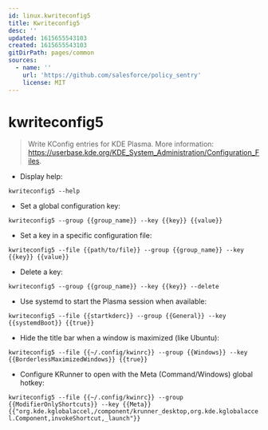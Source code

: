 ```yaml
---
id: linux.kwriteconfig5
title: Kwriteconfig5
desc: ''
updated: 1615655543103
created: 1615655543103
gitDirPath: pages/common
sources:
  - name: ''
    url: 'https://github.com/salesforce/policy_sentry'
    license: MIT
---
```

# kwriteconfig5

> Write KConfig entries for KDE Plasma.
> More information: <https://userbase.kde.org/KDE_System_Administration/Configuration_Files>.

- Display help:

`kwriteconfig5 --help`

- Set a global configuration key:

`kwriteconfig5 --group {{group_name}} --key {{key}} {{value}}`

- Set a key in a specific configuration file:

`kwriteconfig5 --file {{path/to/file}} --group {{group_name}} --key {{key}} {{value}}`

- Delete a key:

`kwriteconfig5 --group {{group_name}} --key {{key}} --delete`

- Use systemd to start the Plasma session when available:

`kwriteconfig5 --file {{startkderc}} --group {{General}} --key {{systemdBoot}} {{true}}`

- Hide the title bar when a window is maximized (like Ubuntu):

`kwriteconfig5 --file {{~/.config/kwinrc}} --group {{Windows}} --key {{BorderlessMaximizedWindows}} {{true}}`

- Configure KRunner to open with the Meta (Command/Windows) global hotkey:

`kwriteconfig5 --file {{~/.config/kwinrc}} --group {{ModifierOnlyShortcuts}} --key {{Meta}} {{"org.kde.kglobalaccel,/component/krunner_desktop,org.kde.kglobalaccel.Component,invokeShortcut,_launch"}}`

